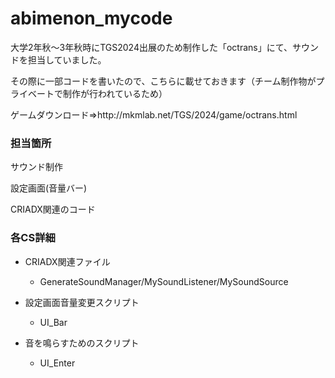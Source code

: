 # abimenon_mycode
大学2年秋～3年秋時にTGS2024出展のため制作した「octrans」にて、サウンドを担当していました。<p>
その際に一部コードを書いたので、こちらに載せておきます（チーム制作物がプライベートで制作が行われているため）
<p>ゲームダウンロード⇒http://mkmlab.net/TGS/2024/game/octrans.html

### 担当箇所
サウンド制作<p>
設定画面(音量バー)<p>
CRIADX関連のコード<p>

### 各CS詳細
- CRIADX関連ファイル<p>
  - GenerateSoundManager/MySoundListener/MySoundSource<p>

- 設定画面音量変更スクリプト<p>
    - UI_Bar<p>

- 音を鳴らすためのスクリプト<p>
    - UI_Enter
</p>
